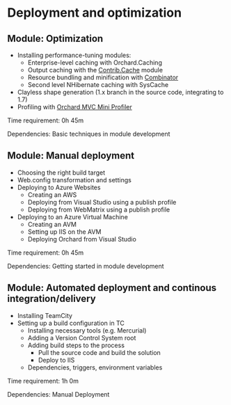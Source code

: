 # Deployment and optimization



## Module: Optimization

- Installing performance-tuning modules:
	- Enterprise-level caching with Orchard.Caching
	- Output caching with the [Contrib.Cache](https://gallery.orchardproject.net/List/Modules/Orchard.Module.Contrib.Cache) module
	- Resource bundling and minification with [Combinator](https://gallery.orchardproject.net/List/Modules/Orchard.Module.Piedone.Combinator)
	- Second level NHibernate caching with SysCache
- Clayless shape generation (1.x branch in the source code, integrating to 1.7)
- Profiling with [Orchard MVC Mini Profiler](http://orchardprofiler.codeplex.com/)

Time requirement: 0h 45m

Dependencies: Basic techniques in module development


## Module: Manual deployment

- Choosing the right build target
- Web.config transformation and settings
- Deploying to Azure Websites
	- Creating an AWS
	- Deploying from Visual Studio using a publish profile
	- Deploying from WebMatrix using a publish profile
- Deploying to an Azure Virtual Machine
	- Creating an AVM
	- Setting up IIS on the AVM
	- Deploying Orchard from Visual Studio

Time requirement: 0h 45m

Dependencies: Getting started in module development


## Module: Automated deployment and continous integration/delivery

- Installing TeamCity
- Setting up a build configuration in TC
	- Installing necessary tools (e.g. Mercurial)
	- Adding a Version Control System root
	- Adding build steps to the process
		- Pull the source code and build the solution
		- Deploy to IIS
	- Dependencies, triggers, environment variables

Time requirement: 1h 0m

Dependencies: Manual Deployment